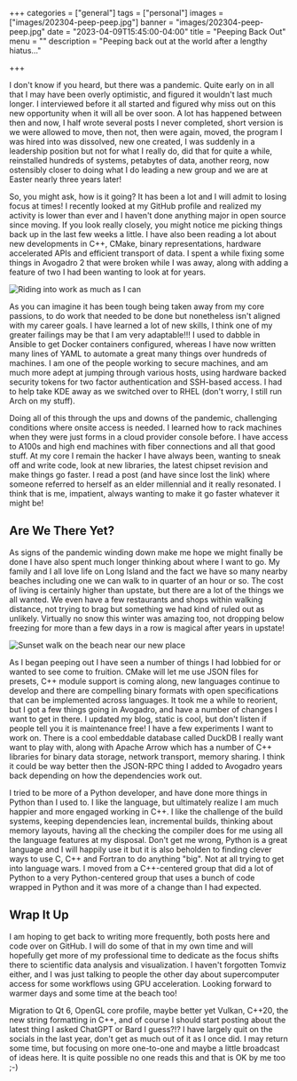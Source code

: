 +++
categories = ["general"]
tags = ["personal"]
images = ["images/202304-peep-peep.jpg"]
banner = "images/202304-peep-peep.jpg"
date = "2023-04-09T15:45:00-04:00"
title = "Peeping Back Out"
menu = ""
description = "Peeping back out at the world after a lengthy hiatus..."

+++

I don't know if you heard, but there was a pandemic. Quite early on in all that I may have been overly optimistic, and figured it wouldn't last much longer. I interviewed before it all started and figured why miss out on this new opportunity when it will all be over soon. A lot has happened between then and now, I half wrote several posts I never completed, short version is we were allowed to move, then not, then were again, moved, the program I was hired into was dissolved, new one created, I was suddenly in a leadership position but not for what I really do, did that for quite a while, reinstalled hundreds of systems, petabytes of data, another reorg, now ostensibly closer to doing what I do leading a new group and we are at Easter nearly three years later!

So, you might ask, how is it going? It has been a lot and I will admit to losing focus at times! I recently looked at my GitHub profile and realized my activity is lower than ever and I haven't done anything major in open source since moving. If you look really closely, you might notice me picking things back up in the last few weeks a little. I have also been reading a lot about new developments in C++, CMake, binary representations, hardware accelerated APIs and efficient transport of data. I spent a while fixing some things in Avogadro 2 that were broken while I was away, along with adding a feature of two I had been wanting to look at for years.

![Riding into work as much as I can](/images/202207-motorcycle-nsls2.jpg)

As you can imagine it has been tough being taken away from my core passions, to do work that needed to be done but nonetheless isn't aligned with my career goals. I have learned a lot of new skills, I think one of my greater failings may be that I am very adaptable!!! I used to dabble in Ansible to get Docker containers configured, whereas I have now written many lines of YAML to automate a great many things over hundreds of machines. I am one of the people working to secure machines, and am much more adept at jumping through various hosts, using hardware backed security tokens for two factor authentication and SSH-based access. I had to help take KDE away as we switched over to RHEL (don't worry, I still run Arch on my stuff).

Doing all of this through the ups and downs of the pandemic, challenging conditions where onsite access is needed. I learned how to rack machines when they were just forms in a cloud provider console before. I have access to A100s and high end machines with fiber connections and all that good stuff. At my core I remain the hacker I have always been, wanting to sneak off and write code, look at new libraries, the latest chipset revision and make things go faster. I read a post (and have since lost the link) where someone referred to herself as an elder millennial and it really resonated. I think that is me, impatient, always wanting to make it go faster whatever it might be!

Are We There Yet?
-----------------

As signs of the pandemic winding down make me hope we might finally be done I have also spent much longer thinking about where I want to go. My family and I all love life on Long Island and the fact we have so many nearby beaches including one we can walk to in quarter of an hour or so. The cost of living is certainly higher than upstate, but there are a lot of the things we all wanted. We even have a few restaurants and shops within walking distance, not trying to brag but something we had kind of ruled out as unlikely. Virtually no snow this winter was amazing too, not dropping below freezing for more than a few days in a row is magical after years in upstate!

![Sunset walk on the beach near our new place](/images/202304-beach-sunset.jpg)

As I began peeping out I have seen a number of things I had lobbied for or wanted to see come to fruition. CMake will let me use JSON files for presets, C++ module support is coming along, new languages continue to develop and there are compelling binary formats with open specifications that can be implemented across languages. It took me a while to reorient, but I got a few things going in Avogadro, and have a number of changes I want to get in there. I updated my blog, static is cool, but don't listen if people tell you it is maintenance free! I have a few experiments I want to work on. There is a cool embeddable database called DuckDB I really want want to play with, along with Apache Arrow which has a number of C++ libraries for binary data storage, network transport, memory sharing. I think it could be way better then the JSON-RPC thing I added to Avogadro years back depending on how the dependencies work out.

I tried to be more of a Python developer, and have done more things in Python than I used to. I like the language, but ultimately realize I am much happier and more engaged working in C++. I like the challenge of the build systems, keeping dependencies lean, incremental builds, thinking about memory layouts, having all the checking the compiler does for me using all the language features at my disposal. Don't get me wrong, Python is a great language and I will happily use it but it is also beholden to finding clever ways to use C, C++ and Fortran to do anything "big". Not at all trying to get into language wars. I moved from a C++-centered group that did a lot of Python to a very Python-centered group that uses a bunch of code wrapped in Python and it was more of a change than I had expected.

Wrap It Up
----------

I am hoping to get back to writing more frequently, both posts here and code over on GitHub. I will do some of that in my own time and will hopefully get more of my professional time to dedicate as the focus shifts there to scientific data analysis and visualization. I haven't forgotten Tomviz either, and I was just talking to people the other day about supercomputer access for some workflows using GPU acceleration. Looking forward to warmer days and some time at the beach too!

Migration to Qt 6, OpenGL core profile, maybe better yet Vulkan, C++20, the new string formatting in C++, and of course I should start posting about the latest thing I asked ChatGPT or Bard I guess?!? I have largely quit on the socials in the last year, don't get as much out of it as I once did. I may return some time, but focusing on more one-to-one and maybe a little broadcast of ideas here. It is quite possible no one reads this and that is OK by me too ;-)
